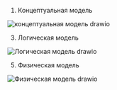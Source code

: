 1. Концептуальная модель
   
![концептуальная модель drawio](https://github.com/user-attachments/assets/bb9e8649-735e-4c17-9596-68ce6442aa23)



3. Логическая модель
   
![Логическая модель drawio](https://github.com/user-attachments/assets/764d9ec7-08e3-427a-9a06-32a672d2269f)



5. Физическая модель
 
![Физическая модель drawio](https://github.com/user-attachments/assets/7e4e7b6c-c1af-4958-a6fe-c957f47b8dcc)
